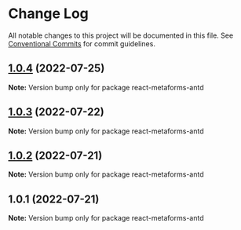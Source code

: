# Change Log

All notable changes to this project will be documented in this file.
See [Conventional Commits](https://conventionalcommits.org) for commit guidelines.

## [1.0.4](https://github.com/flsy/meta/compare/react-metaforms-antd@1.0.3...react-metaforms-antd@1.0.4) (2022-07-25)

**Note:** Version bump only for package react-metaforms-antd





## [1.0.3](https://github.com/flsy/meta/compare/react-metaforms-antd@1.0.2...react-metaforms-antd@1.0.3) (2022-07-22)

**Note:** Version bump only for package react-metaforms-antd





## [1.0.2](https://github.com/flsy/meta/compare/react-metaforms-antd@1.0.1...react-metaforms-antd@1.0.2) (2022-07-21)

**Note:** Version bump only for package react-metaforms-antd





## 1.0.1 (2022-07-21)

**Note:** Version bump only for package react-metaforms-antd
